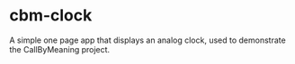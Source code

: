 # cbm-clock
A simple one page app that displays an analog clock, used to demonstrate the CallByMeaning project.
